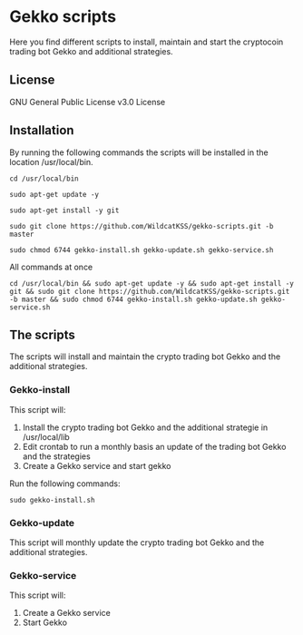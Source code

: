 # Gekko scripts
Here you find different scripts to install, maintain and start the cryptocoin trading bot Gekko and additional strategies.

## License
GNU General Public License v3.0 License

## Installation
By running the following commands the scripts will be installed in the location /usr/local/bin.

`cd /usr/local/bin`

`sudo apt-get update -y`

`sudo apt-get install -y git`

`sudo git clone https://github.com/WildcatKSS/gekko-scripts.git -b master`

`sudo chmod 6744 gekko-install.sh gekko-update.sh gekko-service.sh`

All commands  at once

`cd /usr/local/bin && sudo apt-get update -y && sudo apt-get install -y git && sudo git clone https://github.com/WildcatKSS/gekko-scripts.git -b master && sudo chmod 6744 gekko-install.sh gekko-update.sh gekko-service.sh`

## The scripts
The scripts will install and maintain the crypto trading bot Gekko and the additional strategies.

### Gekko-install
This script will:
1. Install the crypto trading bot Gekko and the additional strategie in /usr/local/lib
1. Edit crontab to run a monthly basis an update of the trading bot Gekko and the strategies
1. Create a Gekko service and start gekko

Run the following commands:

`sudo gekko-install.sh`

### Gekko-update
This script will monthly update the crypto trading bot Gekko and the additional strategies.

### Gekko-service
This script will:
1. Create a Gekko service
1. Start Gekko
